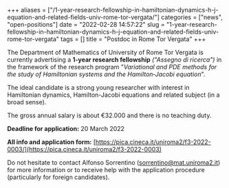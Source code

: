 +++
aliases = ["/1-year-research-fellowship-in-hamiltonian-dynamics-h-j-equation-and-related-fields-univ-rome-tor-vergata/"]
categories = ["news", "open-positions"]
date = "2022-02-28 14:57:22"
slug = "1-year-research-fellowship-in-hamiltonian-dynamics-h-j-equation-and-related-fields-univ-rome-tor-vergata"
tags = []
title = "Postdoc in Rome Tor Vergata"
+++

The Department of Mathematics of University of Rome Tor Vergata is
currently advertising a **1-year research fellowship** *("Assegno di ricerca")*
in the framework of the research program
"*Variational and PDE methods for the study of Hamiltonian systems and the Hamilton‐Jacobi equation*".

The ideal candidate is a strong young researcher with interest in
Hamiltonian dynamics, Hamilton-Jacobi equations and related subject (in
a broad sense).

The gross annual salary is about €32.000 and there is no teaching duty.

**Deadline for application:** 20 March 2022

**All info and application form:** [https://pica.cineca.it/uniroma2/f3-2022-0003/](https://pica.cineca.it/uniroma2/f3-2022-0003)
  
Do not hesitate to contact Alfonso Sorrentino
([sorrentino@mat.uniroma2.it](mailto:sorrentino@mat.uniroma2.it)) for more
information or to receive help with the application procedure
(particularly for foreign candidates).
